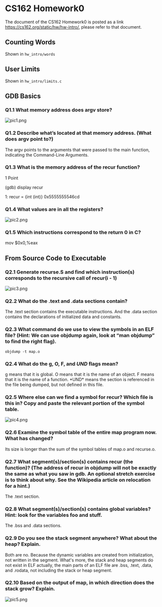 # CS162 Homework0

The document of the CS162 Homework0 is posted as a link https://cs162.org/static/hw/hw-intro/, please refer to that document.

## Counting Words

Shown in `hw_intro/words`

## User Limits

Shown in `hw_intro/limits.c`

## GDB Basics

### Q1.1 What memory address does argv store?

![pic1.png](https://s2.loli.net/2023/01/22/o79zpsajIPCmNrK.png)

### Q1.2 Describe what’s located at that memory address. (What does argv point to?)

The argv points to the arguments that were passed to the main function, indicating the Command-Line Arguments.

### Q1.3 What is the memory address of the recur function?

1 Point

(gdb) display recur

1: recur = {int (int)} 0x5555555546cd <recur>

### Q1.4 What values are in all the registers?

![pic2.png](https://s2.loli.net/2023/01/22/aRC3jLlumqKU6o9.png)

### Q1.5 Which instructions correspond to the return 0 in C?

mov    $0x0,%eax

## From Source Code to Executable

### Q2.1 Generate recurse.S and find which instruction(s) corresponds to the recursive call of recur(i - 1)

![pic3.png](https://s2.loli.net/2023/01/22/mqzpUOscNfEhiXD.png)

### Q2.2 What do the .text and .data sections contain?

The .text section contains the executable instructions. And the .data section contains the declarations of initialized data and constants.

### Q2.3 What command do we use to view the symbols in an ELF file? (Hint: We can use objdump again, look at “man objdump” to find the right flag).

`objdump -t map.o`

### Q2.4 What do the g, O, F, and *UND* flags mean?

g means that it is global. O means that it is the name of an object. F means that it is the name of a function. \*UND\* means the section is referenced in the file being dumped, but not defined in this file.

### Q2.5 Where else can we find a symbol for recur? Which file is this in? Copy and paste the relevant portion of the symbol table.

![pic4.png](https://s2.loli.net/2023/01/22/O25jGpEYfyFrDtl.png)

### Q2.6 Examine the symbol table of the entire map program now. What has changed?

Its size is longer than the sum of the symbol tables of map.o and recurse.o.

### Q2.7 What segment(s)/section(s) contains recur (the function)? (The address of recur in objdump will not be exactly the same as what you saw in gdb. An optional stretch exercise is to think about why. See the Wikipedia article on relocation for a hint.)

The .text section.

### Q2.8 What segment(s)/section(s) contains global variables? Hint: look for the variables foo and stuff.

The .bss and .data sections. 

### Q2.9 Do you see the stack segment anywhere? What about the heap? Explain.

Both are no. Because the dynamic variables are created from initialization, not written in the segment. What's more, the stack and heap segments do not exist in ELF actually, the main parts of an ELF file are .bss, .text, .data, and .rodata, not including the stack or heap segment.

### Q2.10 Based on the output of map, in which direction does the stack grow? Explain.

![pic5.png](https://s2.loli.net/2023/01/22/uLnhvFatAjrGXHP.png)
